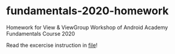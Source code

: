 # fundamentals-2020-homework
Homework for View & ViewGroup Workshop of Android Academy Fundamentals Course 2020

Read the excercise instruction in [file](https://docs.google.com/document/d/1M4DH6qMoDVYzxJtTjdRCjmn63JrIZE6z3oQFTnQUeVY/edit?usp=sharing)!
